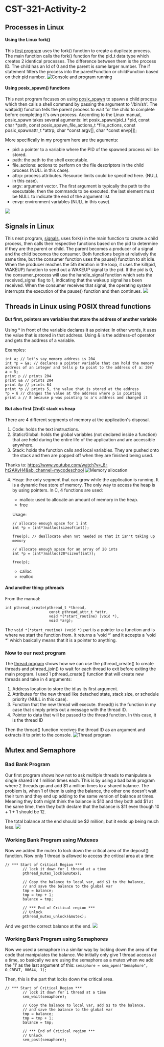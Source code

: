 # CST-321-Activity-2

## Processes in Linux

#### Using the Linux fork()

This [first program](./using_fork.c) uses the fork()  function to create a duplicate process. The main function calls the fork() function for the pid_t data type which creates 2 identical processes. The difference between them is the process ID. The child has an Id of 0 and the parent is some larger number. The if statement filters the process into the parentFunction or childFunction based on their pid number.
![Console and program running](./screenshots/1.png)

#### Using posix_spawn() functions

This next program focuses on using [posix_spawn](./posix_spawn.c) to spawn a child process which then calls a shell command by passing the argument to '/bin/sh'. The waitpid() function tells the parent process to wait for the child to complete before completing it's own process.
According to the Linux manual, posix_spawn takes several aguments:
int posix_spawn(pid_t *pid,
const char *path,
const posix_spawn_file_actions_t *file_actions,
const posix_spawnattr_t *attrp,
char *const argv[],
char *const envp[]);

More specifically in my program here are the aguments:

- pid: a pointer to a variable where the PID of the spawned process will be stored.
- path: the path to the shell executable.
- file_actions: actions to perform on the file descriptors in the child process (NULL in this case).
- attrp: process attributes. Resource limits could be specified here. (NULL in this case).
- argv: argument vector. The first argument is typically the path to the executable, then the commands to be executed. the last element must be NULL to indicate the end of the argument list.
- envp: environment variables (NULL in this case).

![](./screenshots/2.png)

## Signals in Linux

This next program, [signals](./signals.c), uses fork() in the main function to create a child process, then calls their respective functions based on the pid to determine if they are the parent or child. The parent becomes a producer of a signal and the child becomes the consumer. Both functions begin at relatively the same time, but the consumer function uses the pause() function to sit idle. When the producer reaches the 5th iteration in the loop, it uses the kill(pid, WAKEUP) function to send out a WAKEUP signal to the pid. If the pid is 0, the consumer_process will use the handle_signal function which sets the received_signal flag to 1, indicating that the wakeup signal has been received. When the consumer receives that signal, the operating system interrupts the execution of the pause() function and then continues.
![](./screenshots/3.png)

## Threads in Linux using POSIX thread functions

#### But first, pointers are variables that store the address of another variable

Using \* in front of the variable declares it as pointer. In other words, it uses the value that is stored in that address. Using & is the address-of operator and gets the address of a variable.

Examples:

```
int a; // let's say memory address is 204
int *p = &a; // declares a pointer variable that can hold the memory address of an integer and tells p to point to the address of a: 204
a = 5;
print p // prints 204
print &a // prints 204
print &p // prints 64
print *p // prints 5, the value that is stored at the address
*p = 8 // changes the value at the address where p is pointing
print a // 8 because p was pointing to a's address and changed it
```

#### But also first (2nd): stack vs heap
There are 4 different segments of memory at the application's disposal.  
1. Code: holds the text instructions.  
2. Static/Global: holds the global variables (not declared inside a function) that are held during the entire life of the application and are accessible anywhere.
3. Stack: holds the function calls and local variables.  They are pushed onto the stack and then are popped off when they are finished being used.

Thanks to: <https://www.youtube.com/watch?v=_8-ht2AKyH4&ab_channel=mycodeschool>
![Memory allocation](./screenshots/4.png)

4. Heap: the only segment that can grow while the application is running. It is a dynamic free store of memory.  The only way to access the heap is by using pointers.  In C, 4 functions are used: 
    - malloc: used to allocate an amount of memory in the heap. 
    - free

    Usage: 
    ```
    // allocate enough space for 1 int
    int *p = (int*)malloc(sizeof(int)); 

    free(p); // deallocate when not needed so that it isn't taking up memory

    // allocate enough space for an array of 20 ints
    int *p = (int*)malloc(20*sizeof(int));

    free(p);
    ```
    - calloc
    - realloc

#### And another thing: pthreads
From the manual: 
``` 
int pthread_create(pthread_t *thread, 
                    const pthread_attr_t *attr,
                    void *(*start_routine) (void *), 
                    void *arg);
```
The ```void *(*start_routine) (void *)``` part is a pointer to a function and is where we start the function from.  It returns a 'void *' and it accepts a 'void *' which basically means that it is a pointer to anything.

### Now to our next program
The [thread progam](./thread.c) shows how we can use the pthread_create() to create threads and pthread_join() to wait for each thread to exit before exiting the main program.  I used 1 pthread_create() function that will create new threads and take in 4 arguments:
1. Address location to store the id as its first argument.
2. Attributes for the new thread like detached state, stack size, or schedule priority (NULL in this case).
3. Function that the new thread will execute. thread() is the function in my case that simply prints out a message with the thread ID.
4. Pointer to data that will be passed to the thread function. In this case, it is the thread ID

Then the thread() function receives the thread ID as an argument and extracts it to print to the console.
![Thread program](./screenshots/5.png)

## Mutex and Semaphore
### Bad Bank Program
Our first program shows how not to ask multiple threads to manipulate a single shared int 1 million times each.  This is by using a bad bank program where 2 threads go and add $1 a million times to a shared balance.  The problem is, when 1 of them is using the balance, the other one doesn't wait their turn and they end up adding to the same version of balance at times.  Meaning they both might think the balance is $10 and they both add $1 at the same time, then they both declare that the balance is $11 even though 10 + 1 + 1 should be 12.  

The total balance at the end should be $2 million, but it ends up being much less.
![](./screenshots/6.png)

### Working Bank Program using Mutexes
Now we added the mutex to lock down the critical area of the deposit() function.  Now only 1 thread is allowed to access the critical area at a time:
```
// *** Start of Critical Region ***
        // lock it down for 1 thread at a time
        pthread_mutex_lock(&mutex);

        // Copy the balance to local var, add $1 to the balance,
        // and save the balance to the global var
        tmp = balance;
        tmp = tmp + 1;
        balance = tmp;

        // *** End of Critical region ***
        // Unlock
        pthread_mutex_unlock(&mutex);
```
And we get the correct balance at the end.
![](./screenshots/7.png)

### Working Bank Program using Semaphores
Now we used a semaphore in a similar way by locking down the area of the code that manipulates the balance.  We initially only give 1 thread access at a time, so basically we are using the semaphore as a mutex when we add the '1' as the last argument of this: ```semaphore = sem_open("Semaphore", O_CREAT, 00644, 1);```

Then, this is the part that locks down the critical area.

```
// *** Start of Critical Region ***
        // lock it down for 1 thread at a time
        sem_wait(semaphore);

        // Copy the balance to local var, add $1 to the balance,
        // and save the balance to the global var
        tmp = balance;
        tmp = tmp + 1;
        balance = tmp;

        // *** End of Critical region ***
        // Unlock
        sem_post(semaphore);
```
